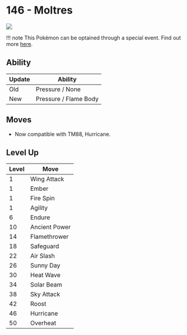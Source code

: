 # 146 - Moltres
![][146]

!!! note
    This Pokémon can be optained through a special event. Find out more [here](../../special_events/#moltres).

## Ability

Update | Ability
---    | ---
Old    | Pressure / None
New    | Pressure / Flame Body

## Moves

 - Now compatible with TM88, Hurricane.

## Level Up

Level | Move
---   | ---
  1   | Wing Attack
  1   | Ember
  1   | Fire Spin
  1   | Agility
  6   | Endure
 10   | Ancient Power
 14   | Flamethrower
 18   | Safeguard
 22   | Air Slash
 26   | Sunny Day
 30   | Heat Wave
 34   | Solar Beam
 38   | Sky Attack
 42   | Roost
 46   | Hurricane
 50   | Overheat

[146]: ../img/pokemon/146.png
